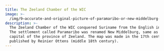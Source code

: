 ```yaml
---
title: The Zeeland Chamber of the WIC
image: >-
  /img/9–accurate-and-original-picture-of-paramaribo-or-new-middelburg-situated-in-the-colony-suriname-1024x748.jpg
description: >-
  The Zeeland Chamber of the WIC conquered Suriname from the English in 1667.
  The settlement called Paramaribo was renamed New Middelburg, same as the
  capital of the province of Zeeland. The map was made in the 17th century, and
  published by Reinier Ottens (middle 18th century).
---
```


